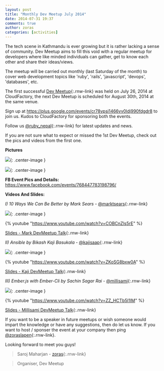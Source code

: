 ```yaml
---
layout: post
title: "Monthly Dev Meetup July 2014"
date: 2014-07-31 19:37
comments: true
author: zoras
categories: [activities]
---
```


The tech scene in Kathmandu is ever growing but it is rather lacking a sense of community. Dev Meetup aims to fill this void with a regular meetup for developers where like minded individuals can gather, get to know each other and share their ideas/views.

The meetup will be carried out monthly (last Saturday of the month) to cover web development topics like 'ruby', 'rails', 'javascript', 'devops', 'databases', etc.

The first successful [Dev Meetup](https://www.facebook.com/events/768447783198796/){:.rnw-link} was held on July 26, 2014 at CloudFactory, the next Dev Meetup is scheduled for August 30th, 2014 at the same venue.

Sign up at https://plus.google.com/events/cr78vpsi1466vv0ldj990fdgdr8 to join us. Kudos to CloudFactory for sponsoring both the events.

Follow us [@ruby_nepal](http://twitter.com/ruby_nepal){:.rnw-link} for latest updates and news.

If you are not sure what to expect or missed the 1st Dev Meetup, check out the pics and videos from the first one.

**Pictures**

![](https://pbs.twimg.com/media/BtdOPL3CMAAlPlN.jpg){: .center-image }

![](https://pbs.twimg.com/media/BtdmzUJCUAEDi0W.jpg){: .center-image }

**FB Event Pics and Details:** 
https://www.facebook.com/events/768447783198796/

**Videos And Slides:**

_I) 10 Ways We Can Be Better by Mark Sears_ - [@marktsears](http://twitter.com/marktsears){:.rnw-link}

![](https://d3j5vwomefv46c.cloudfront.net/photos/large/861728292.jpg?1406529728){: .center-image }

{% youtube "https://www.youtube.com/watch?v=COBCnZls5rE"  %}

[Slides - Mark DevMeetup Talk](http://bit.ly/ktmdevmeetup){:.rnw-link}

_II) Ansible by Bikash Kaji Basukala_ - [@kajisaap](http://twitter.com/kajisaap){:.rnw-link}

![](https://pbs.twimg.com/media/BtdXoatCcAAmTPB.jpg){: .center-image }

{% youtube "https://www.youtube.com/watch?v=ZKoSG8bxw0A" %}

[Slides - Kaji DevMeetup Talk](https://bit.ly/kajionansible){:.rnw-link}

_III) Ember.js with Ember-Cli by Sachin Sagar Rai_ - [@millisami](http://twitter.com/millisami){:.rnw-link}

![](https://d3j5vwomefv46c.cloudfront.net/photos/large/861727487.png?1406528902){: .center-image }

{% youtube "https://www.youtube.com/watch?v=ZZ_HCTb5I1lM" %}

[Slides - Millisami DevMeetup Talk](http://nepalonrails.com/blog/2014/07/emberjs-app-using-ember-cli/){:.rnw-link}

If you want to be a speaker in future meetups or wish someone would impart the knowledge or have any  suggestions, then do let us know. If you want to host / sponser the event at your company then ping [@zoraslapen](http://twitter.com/zoraslapen){:.rnw-link}.

Looking forward to meet you guys!


> Saroj Maharjan - [zoras](http://github.com/){:.rnw-link}

> Organiser, Dev Meetup
